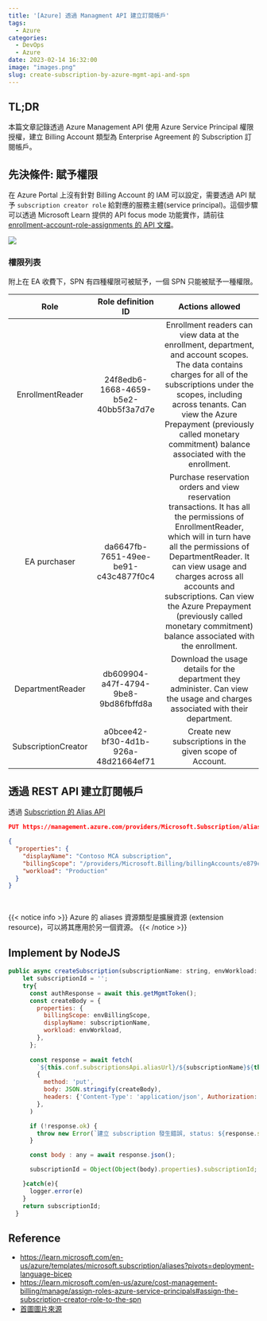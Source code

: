 ```yaml
---
title: '[Azure] 透過 Managment API 建立訂閱帳戶'
tags:
  - Azure
categories:
  - DevOps
  - Azure
date: 2023-02-14 16:32:00
image: "images.png"
slug: create-subscription-by-azure-mgmt-api-and-spn
---
```


## TL;DR
本篇文章記錄透過 Azure Management API 使用 Azure Service Principal 權限授權，建立 Billing Account 類型為 Enterprise Agreement 的 Subscription 訂閱帳戶。

<!--more-->

## 先決條件: 賦予權限
在 Azure Portal 上沒有針對 Billing Account 的 IAM 可以設定，需要透過 API 賦予 `subscription creator role` 給對應的服務主體(service principal)。這個步驟可以透過 Microsoft Learn 提供的 API focus mode 功能實作，請前往[enrollment-account-role-assignments 的 API 文檔](https://learn.microsoft.com/en-us/rest/api/billing/2019-10-01-preview/enrollment-account-role-assignments/put?tabs=HTTP)。

![](https://i.imgur.com/MRgffVq.png)

### 權限列表
附上在 EA 收費下，SPN 有四種權限可被賦予，一個 SPN 只能被賦予一種權限。

|         Role        |          Role definition ID          |                                                                                                                                                                             Actions allowed                                                                                                                                                                             |
|:-------------------:|:------------------------------------:|:-----------------------------------------------------------------------------------------------------------------------------------------------------------------------------------------------------------------------------------------------------------------------------------------------------------------------------------------------------------------------:|
| EnrollmentReader    | 24f8edb6-1668-4659-b5e2-40bb5f3a7d7e | Enrollment readers can view data at the enrollment, department, and  account scopes. The data contains charges for all of the subscriptions  under the scopes, including across tenants. Can view the Azure  Prepayment (previously called monetary commitment) balance associated  with the enrollment.                                                                |
| EA purchaser        | da6647fb-7651-49ee-be91-c43c4877f0c4 | Purchase reservation orders and view reservation transactions. It  has all the permissions of EnrollmentReader, which will in turn have all  the permissions of DepartmentReader. It can view usage and charges  across all accounts and subscriptions. Can view the Azure Prepayment  (previously called monetary commitment) balance associated with the  enrollment. |
| DepartmentReader    | db609904-a47f-4794-9be8-9bd86fbffd8a | Download the usage details for the department they administer. Can view the usage and charges associated with their department.                                                                                                                                                                                                                                         |
| SubscriptionCreator | a0bcee42-bf30-4d1b-926a-48d21664ef71 | Create new subscriptions in the given scope of Account.


## 透過 REST API 建立訂閱帳戶
透過 [Subscription 的 Alias API](https://learn.microsoft.com/en-us/rest/api/subscription/2020-09-01/alias/create?tabs=HTTP)
```json
PUT https://management.azure.com/providers/Microsoft.Subscription/aliases/aliasForNewSub?api-version=2020-09-01

{
  "properties": {
    "displayName": "Contoso MCA subscription",
    "billingScope": "/providers/Microsoft.Billing/billingAccounts/e879cf0f-2b4d-5431-109a-f72fc9868693:024cabf4-7321-4cf9-be59-df0c77ca51de_2019-05-31/billingProfiles/PE2Q-NOIT-BG7-TGB/invoiceSections/MTT4-OBS7-PJA-TGB",
    "workload": "Production"
  }
}
```

</br>

{{< notice info >}}
Azure 的 aliases 資源類型是擴展資源 (extension resource)，可以將其應用於另一個資源。
{{< /notice >}}

## Implement by NodeJS
```js
public async createSubscription(subscriptionName: string, envWorkload: string, envBillingScope: string): Promise<string> {
    let subscriptionId = '';
    try{
      const authResponse = await this.getMgmtToken();
      const createBody = {
        properties: {
          billingScope: envBillingScope,
          displayName: subscriptionName,
          workload: envWorkload,
        },
      };
  
      const response = await fetch(
        `${this.conf.subscriptionsApi.aliasUrl}/${subscriptionName}${this.conf.subscriptionsApi.aliasUrlVersion}`,
        {
          method: 'put',
          body: JSON.stringify(createBody),
          headers: {'Content-Type': 'application/json', Authorization: `Bearer ${authResponse.accessToken}`},
        },
      )

      if (!response.ok) {
        throw new Error(`建立 subscription 發生錯誤, status: ${response.status}, errorMsg: ${JSON.stringify(await response.json())}`);
      }

      const body : any = await response.json();

      subscriptionId = Object(Object(body).properties).subscriptionId;

    }catch(e){
      logger.error(e)
    }
    return subscriptionId;
  }
```

## Reference
- https://learn.microsoft.com/en-us/azure/templates/microsoft.subscription/aliases?pivots=deployment-language-bicep
- https://learn.microsoft.com/en-us/azure/cost-management-billing/manage/assign-roles-azure-service-principals#assign-the-subscription-creator-role-to-the-spn
- [首圖圖片來源](https://www.bluebridge.lt/it-ziniu-centras/wp-content/uploads/2016/07/windows-azure-cloud.png)